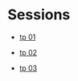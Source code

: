 Sessions
========
- [tp 01](https://classroom.github.com/group-assignment-invitations/c022ff917e7cabc5bd12d1f8231a34b0)

- [tp 02](https://classroom.github.com/group-assignment-invitations/4a027cc3943c3327d9551d5680bb34bf)

- [tp 03](https://classroom.github.com/group-assignment-invitations/ee0116405ed62142ccc174e51021e4f5)
